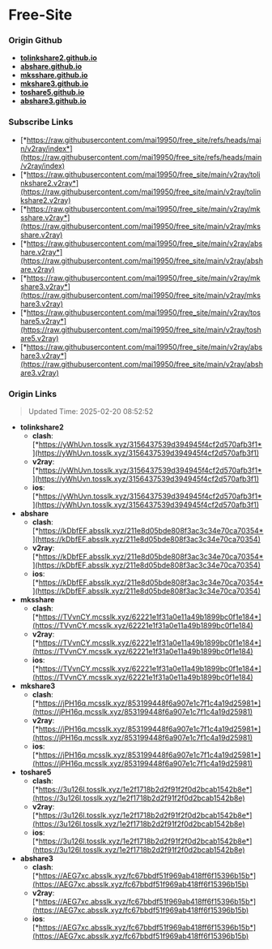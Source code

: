 # Free-Site

### Origin Github

- [**tolinkshare2.github.io**](https://github.com/tolinkshare2/tolinkshare2.github.io)
- [**abshare.github.io**](https://github.com/abshare/abshare.github.io)
- [**mksshare.github.io**](https://github.com/mksshare/mksshare.github.io)
- [**mkshare3.github.io**](https://github.com/mkshare3/mkshare3.github.io)
- [**toshare5.github.io**](https://github.com/toshare5/toshare5.github.io)
- [**abshare3.github.io**](https://github.com/abshare3/abshare3.github.io)

### Subscribe Links

- [*https://raw.githubusercontent.com/mai19950/free_site/refs/heads/main/v2ray/index*](https://raw.githubusercontent.com/mai19950/free_site/refs/heads/main/v2ray/index)
- [*https://raw.githubusercontent.com/mai19950/free_site/main/v2ray/tolinkshare2.v2ray*](https://raw.githubusercontent.com/mai19950/free_site/main/v2ray/tolinkshare2.v2ray)
- [*https://raw.githubusercontent.com/mai19950/free_site/main/v2ray/mksshare.v2ray*](https://raw.githubusercontent.com/mai19950/free_site/main/v2ray/mksshare.v2ray)
- [*https://raw.githubusercontent.com/mai19950/free_site/main/v2ray/abshare.v2ray*](https://raw.githubusercontent.com/mai19950/free_site/main/v2ray/abshare.v2ray)
- [*https://raw.githubusercontent.com/mai19950/free_site/main/v2ray/mkshare3.v2ray*](https://raw.githubusercontent.com/mai19950/free_site/main/v2ray/mkshare3.v2ray)
- [*https://raw.githubusercontent.com/mai19950/free_site/main/v2ray/toshare5.v2ray*](https://raw.githubusercontent.com/mai19950/free_site/main/v2ray/toshare5.v2ray)
- [*https://raw.githubusercontent.com/mai19950/free_site/main/v2ray/abshare3.v2ray*](https://raw.githubusercontent.com/mai19950/free_site/main/v2ray/abshare3.v2ray)

### Origin Links

> Updated Time: 2025-02-20 08:52:52

- **tolinkshare2**
  - **clash**: [*https://yWhUvn.tosslk.xyz/3156437539d394945f4cf2d570afb3f1*](https://yWhUvn.tosslk.xyz/3156437539d394945f4cf2d570afb3f1)
  - **v2ray**: [*https://yWhUvn.tosslk.xyz/3156437539d394945f4cf2d570afb3f1*](https://yWhUvn.tosslk.xyz/3156437539d394945f4cf2d570afb3f1)
  - **ios**: [*https://yWhUvn.tosslk.xyz/3156437539d394945f4cf2d570afb3f1*](https://yWhUvn.tosslk.xyz/3156437539d394945f4cf2d570afb3f1)
- **abshare**
  - **clash**: [*https://kDbfEF.absslk.xyz/211e8d05bde808f3ac3c34e70ca70354*](https://kDbfEF.absslk.xyz/211e8d05bde808f3ac3c34e70ca70354)
  - **v2ray**: [*https://kDbfEF.absslk.xyz/211e8d05bde808f3ac3c34e70ca70354*](https://kDbfEF.absslk.xyz/211e8d05bde808f3ac3c34e70ca70354)
  - **ios**: [*https://kDbfEF.absslk.xyz/211e8d05bde808f3ac3c34e70ca70354*](https://kDbfEF.absslk.xyz/211e8d05bde808f3ac3c34e70ca70354)
- **mksshare**
  - **clash**: [*https://TVvnCY.mcsslk.xyz/62221e1f31a0e11a49b1899bc0f1e184*](https://TVvnCY.mcsslk.xyz/62221e1f31a0e11a49b1899bc0f1e184)
  - **v2ray**: [*https://TVvnCY.mcsslk.xyz/62221e1f31a0e11a49b1899bc0f1e184*](https://TVvnCY.mcsslk.xyz/62221e1f31a0e11a49b1899bc0f1e184)
  - **ios**: [*https://TVvnCY.mcsslk.xyz/62221e1f31a0e11a49b1899bc0f1e184*](https://TVvnCY.mcsslk.xyz/62221e1f31a0e11a49b1899bc0f1e184)
- **mkshare3**
  - **clash**: [*https://jPH16q.mcsslk.xyz/853199448f6a907e1c7f1c4a19d25981*](https://jPH16q.mcsslk.xyz/853199448f6a907e1c7f1c4a19d25981)
  - **v2ray**: [*https://jPH16q.mcsslk.xyz/853199448f6a907e1c7f1c4a19d25981*](https://jPH16q.mcsslk.xyz/853199448f6a907e1c7f1c4a19d25981)
  - **ios**: [*https://jPH16q.mcsslk.xyz/853199448f6a907e1c7f1c4a19d25981*](https://jPH16q.mcsslk.xyz/853199448f6a907e1c7f1c4a19d25981)
- **toshare5**
  - **clash**: [*https://3u126l.tosslk.xyz/1e2f1718b2d2f91f2f0d2bcab1542b8e*](https://3u126l.tosslk.xyz/1e2f1718b2d2f91f2f0d2bcab1542b8e)
  - **v2ray**: [*https://3u126l.tosslk.xyz/1e2f1718b2d2f91f2f0d2bcab1542b8e*](https://3u126l.tosslk.xyz/1e2f1718b2d2f91f2f0d2bcab1542b8e)
  - **ios**: [*https://3u126l.tosslk.xyz/1e2f1718b2d2f91f2f0d2bcab1542b8e*](https://3u126l.tosslk.xyz/1e2f1718b2d2f91f2f0d2bcab1542b8e)
- **abshare3**
  - **clash**: [*https://AEG7xc.absslk.xyz/fc67bbdf51f969ab418ff6f15396b15b*](https://AEG7xc.absslk.xyz/fc67bbdf51f969ab418ff6f15396b15b)
  - **v2ray**: [*https://AEG7xc.absslk.xyz/fc67bbdf51f969ab418ff6f15396b15b*](https://AEG7xc.absslk.xyz/fc67bbdf51f969ab418ff6f15396b15b)
  - **ios**: [*https://AEG7xc.absslk.xyz/fc67bbdf51f969ab418ff6f15396b15b*](https://AEG7xc.absslk.xyz/fc67bbdf51f969ab418ff6f15396b15b)
